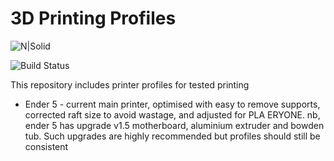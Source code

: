 # 3D Printing Profiles

![N|Solid](https://splayedpaintbrush.files.wordpress.com/2018/07/ender-3_box_logo.jpg?w=538&h=379)

![Build Status](https://travis-ci.org/joemccann/dillinger.svg?branch=master)

This repository includes printer profiles for tested printing 

  - Ender 5 - current main printer, optimised with easy to remove supports, corrected raft size to avoid wastage, and adjusted for PLA ERYONE. 
  nb, ender 5 has upgrade v1.5 motherboard, aluminium extruder and bowden tub. Such upgrades are highly recommended but profiles should still be consistent 
